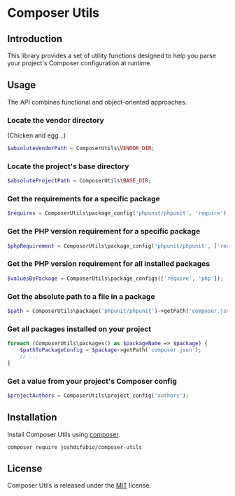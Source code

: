 # Composer Utils

## Introduction

This library provides a set of utility functions designed to help you parse your project's Composer configuration at runtime.

## Usage

The API combines functional and object-oriented approaches.

### Locate the vendor directory

(Chicken and egg...)

```php
$absoluteVendorPath = ComposerUtils\VENDOR_DIR;
```

### Locate the project's base directory

```php
$absoluteProjectPath = ComposerUtils\BASE_DIR;
```

### Get the requirements for a specific package

```php
$requires = ComposerUtils\package_config('phpunit/phpunit', 'require');
```

### Get the PHP version requirement for a specific package

```php
$phpRequirement = ComposerUtils\package_config('phpunit/phpunit', ['require', 'php']);
```

### Get the PHP version requirement for all installed packages

```php
$valuesByPackage = ComposerUtils\package_configs(['require', 'php']);
```

### Get the absolute path to a file in a package

```php
$path = ComposerUtils\package('phpunit/phpunit')->getPath('composer.json');
```

### Get all packages installed on your project

```php
foreach (ComposerUtils\packages() as $packageName => $package) {
    $pathToPackageConfig = $package->getPath('composer.json');
    // ...
}
```

### Get a value from your project's Composer config

```php
$projectAuthors = ComposerUtils\project_config('authors');
```

## Installation

Install Composer Utils using [composer](https://getcomposer.org/).

```
composer require joshdifabio/composer-utils
```

## License

Composer Utils is released under the [MIT](https://github.com/joshdifabio/composer-utils/blob/master/LICENSE) license.
